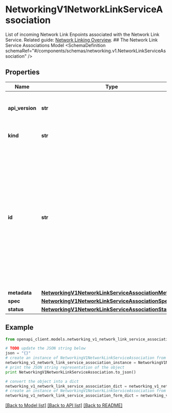 # NetworkingV1NetworkLinkServiceAssociation

List of incoming Network Link Enpoints associated with the Network Link Service.   Related guide: [Network Linking Overview](https://docs.confluent.io/cloud/current/networking/network-linking.html).  ## The Network Link Service Associations Model <SchemaDefinition schemaRef=\"#/components/schemas/networking.v1.NetworkLinkServiceAssociation\" />

## Properties
Name | Type | Description | Notes
------------ | ------------- | ------------- | -------------
**api_version** | **str** | APIVersion defines the schema version of this representation of a resource. | [optional] [readonly] 
**kind** | **str** | Kind defines the object this REST resource represents. | [optional] [readonly] 
**id** | **str** | ID is the \&quot;natural identifier\&quot; for an object within its scope/namespace; it is normally unique across time but not space. That is, you can assume that the ID will not be reclaimed and reused after an object is deleted (\&quot;time\&quot;); however, it may collide with IDs for other object &#x60;kinds&#x60; or objects of the same &#x60;kind&#x60; within a different scope/namespace (\&quot;space\&quot;). | [optional] [readonly] 
**metadata** | [**NetworkingV1NetworkLinkServiceAssociationMetadata**](NetworkingV1NetworkLinkServiceAssociationMetadata.md) |  | [optional] 
**spec** | [**NetworkingV1NetworkLinkServiceAssociationSpec**](NetworkingV1NetworkLinkServiceAssociationSpec.md) |  | [optional] 
**status** | [**NetworkingV1NetworkLinkServiceAssociationStatus**](NetworkingV1NetworkLinkServiceAssociationStatus.md) |  | [optional] 

## Example

```python
from openapi_client.models.networking_v1_network_link_service_association import NetworkingV1NetworkLinkServiceAssociation

# TODO update the JSON string below
json = "{}"
# create an instance of NetworkingV1NetworkLinkServiceAssociation from a JSON string
networking_v1_network_link_service_association_instance = NetworkingV1NetworkLinkServiceAssociation.from_json(json)
# print the JSON string representation of the object
print NetworkingV1NetworkLinkServiceAssociation.to_json()

# convert the object into a dict
networking_v1_network_link_service_association_dict = networking_v1_network_link_service_association_instance.to_dict()
# create an instance of NetworkingV1NetworkLinkServiceAssociation from a dict
networking_v1_network_link_service_association_form_dict = networking_v1_network_link_service_association.from_dict(networking_v1_network_link_service_association_dict)
```
[[Back to Model list]](../ccloud/README.md#documentation-for-models) [[Back to API list]](../ccloud/README.md#documentation-for-api-endpoints) [[Back to README]](../ccloud/README.md)


